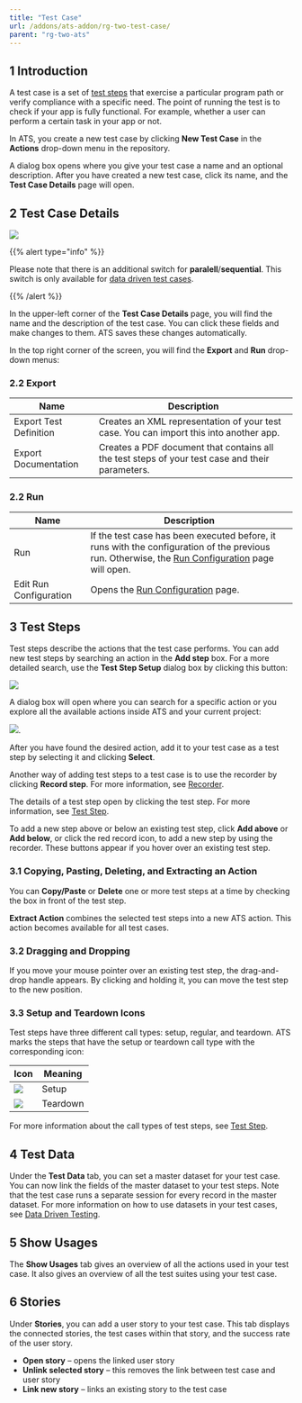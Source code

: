 ```yaml
---
title: "Test Case"
url: /addons/ats-addon/rg-two-test-case/
parent: "rg-two-ats"
---
```


## 1 Introduction

A test case is a set of [test steps](rg-two-test-step) that exercise a particular program path or verify compliance with a specific need. The point of running the test is to check if your app is fully functional. For example, whether a user can perform a certain task in your app or not.

In ATS, you create a new test case by clicking **New Test Case** in the **Actions** drop-down menu in the repository.

A dialog box opens where you give your test case a name and an optional description. After you have created a new test case, click its name, and the **Test Case Details** page will open.

## 2 Test Case Details

![](attachments/rg-two-test/testcase-details.png)

{{% alert type="info" %}}

Please note that there is an additional switch for **paralell**/**sequential**. This switch is only available for [data driven test cases](rg-two-data-driven-testing).

{{% /alert %}}

In the upper-left corner of the **Test Case Details** page, you will find the name and the description of the test case. You can click these fields and make changes to them. ATS saves these changes automatically.

In the top right corner of the screen, you will find the **Export** and **Run** drop-down menus:

### 2.2 Export

| Name                   | Description                              |
| ---------------------- | ---------------------------------------- |
| Export Test Definition | Creates an XML representation of your test case. You can import this into another app. |
| Export Documentation | Creates a PDF document that contains all the test steps of your test case and their parameters. |

### 2.2 Run

| Name                   | Description                              |
| ---------------------- | ---------------------------------------- |
| Run                    | If the test case has been executed before, it runs with the configuration of the previous run. Otherwise, the [Run Configuration](rg-two-test-run) page will open. |
| Edit Run Configuration | Opens the [Run Configuration](rg-two-test-run) page. |

## 3 Test Steps

Test steps describe the actions that the test case performs. You can add new test steps by searching an action in the **Add step** box. For a more detailed search, use the **Test Step Setup** dialog box by clicking this button:

![](attachments/rg-two-test/search-button.png)

A dialog box will open where you can search for a specific action or you explore all the available actions inside ATS and your current project:

![](attachments/rg-two-test/select-function-action.png).

After you have found the desired action, add it to your test case as a test step by selecting it and clicking **Select**.

Another way of adding test steps to a test case is to use the recorder by clicking **Record step**. For more information, see [Recorder](rg-two-recorder).

The details of a test step open by clicking the test step. For more information, see [Test Step](rg-two-test-step).

To add a new step above or below an existing test step, click **Add above** or **Add below**, or click the red record icon, to add a new step by using the recorder. These buttons appear if you hover over an existing test step.

### 3.1 Copying, Pasting, Deleting, and  Extracting an Action

You can **Copy/Paste** or **Delete** one or more test steps at a time by checking the box in front of the test step.

**Extract Action** combines the selected test steps into a new ATS action. This action becomes available for all test cases.

### 3.2 Dragging and Dropping

If you move your mouse pointer over an existing test step, the drag-and-drop handle appears. By clicking and holding it, you can move the test step to the new position.

### 3.3 Setup and Teardown Icons

Test steps have three different call types: setup, regular, and teardown. ATS marks the steps that have the setup or teardown call type with the corresponding icon:

| Icon                                     | Meaning  |
| ---------------------------------------- | -------- |
| ![](attachments/rg-two-test/setting-gears-2.png) | Setup    |
| ![](attachments/rg-two-test/hammer-2.png)       | Teardown |

For more information about the call types of test steps, see [Test Step](rg-two-test-step).

## 4 Test Data

Under the **Test Data** tab, you can set a master dataset for your test case. You can now link the fields of the master dataset to your test steps. Note that the test case runs a separate session for every record in the master dataset. For more information on how to use datasets in your test cases, see [Data Driven Testing](rg-two-data-driven-testing).

## 5 Show Usages

The **Show Usages** tab gives an overview of all the actions used in your test case. It also gives an overview of all the test suites using your test case.

## 6 Stories

Under **Stories**, you can add a user story to your test case. This tab displays the connected stories, the test cases within that story, and the success rate of the user story.

* **Open story** – opens the linked user story
* **Unlink selected story** – this removes the link between test case and user story
* **Link new story** – links an existing story to the test case
